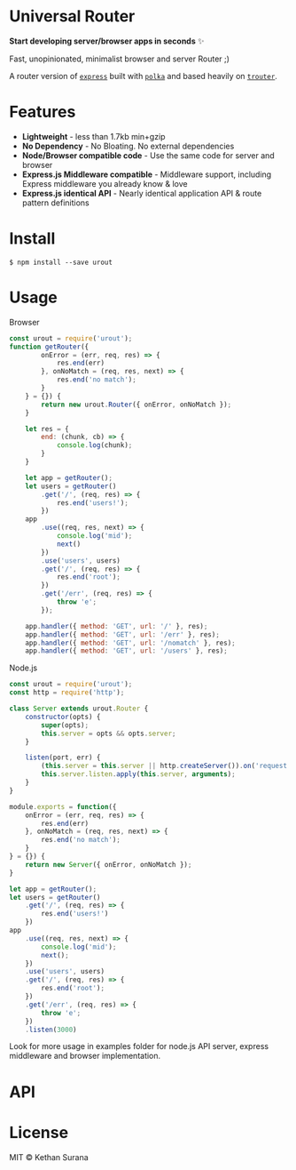 # Universal Router

**Start developing server/browser apps in seconds** ✨

Fast, unopinionated, minimalist browser and server Router ;)

A router version of [```express```](http://expressjs.com/) built with [```polka```](https://github.com/lukeed/polka) and based heavily on [```trouter```](https://github.com/lukeed/trouter).

# Features

* **Lightweight** - less than 1.7kb min+gzip
* **No Dependency** - No Bloating. No external dependencies
* **Node/Browser compatible code** - Use the same code for server and browser
* **Express.js Middleware compatible** - Middleware support, including Express middleware you already know & love
* **Express.js identical API** - Nearly identical application API & route pattern definitions

# Install
```
$ npm install --save urout
```
# Usage

Browser

```js
const urout = require('urout');
function getRouter({
        onError = (err, req, res) => {
            res.end(err)
        }, onNoMatch = (req, res, next) => {
            res.end('no match');
        }
    } = {}) {
        return new urout.Router({ onError, onNoMatch });
    }

    let res = {
        end: (chunk, cb) => {
            console.log(chunk);
        }
    }

    let app = getRouter();
    let users = getRouter()
        .get('/', (req, res) => {
            res.end('users!');
        })
    app
        .use((req, res, next) => {
            console.log('mid');
            next()
        })
        .use('users', users)
        .get('/', (req, res) => {
            res.end('root');
        })
        .get('/err', (req, res) => {
            throw 'e';
        });

    app.handler({ method: 'GET', url: '/' }, res);
    app.handler({ method: 'GET', url: '/err' }, res);
    app.handler({ method: 'GET', url: '/nomatch' }, res);
    app.handler({ method: 'GET', url: '/users' }, res);
```
Node.js

```js
const urout = require('urout');
const http = require('http');

class Server extends urout.Router {
    constructor(opts) {
        super(opts);
        this.server = opts && opts.server;
    }

    listen(port, err) {
        (this.server = this.server || http.createServer()).on('request', this.handler);
        this.server.listen.apply(this.server, arguments);
    }
}

module.exports = function({
    onError = (err, req, res) => {
        res.end(err)
    }, onNoMatch = (req, res, next) => {
        res.end('no match');
    }
} = {}) {
    return new Server({ onError, onNoMatch });
}

let app = getRouter();
let users = getRouter()
    .get('/', (req, res) => {
        res.end('users!')
    })
app
    .use((req, res, next) => {
        console.log('mid');
        next();
    })
    .use('users', users)
    .get('/', (req, res) => {
        res.end('root');
    })
    .get('/err', (req, res) => {
        throw 'e';
    })
    .listen(3000)
```
Look for more usage in examples folder for node.js API server, express middleware and browser implementation.

# API

# License

MIT © Kethan Surana
